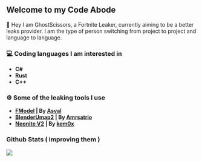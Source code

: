 
## Welcome to my Code Abode

👋 Hey I am GhostScissors, a Fortnite Leaker, currently aiming to be a better leaks provider. I am the type of person switching from project to project and language to language.

### 💻 Coding languages I am interested in

* **C#**
* **Rust**
* **C++**

### ⚙️ Some of the leaking tools I use

* **[FModel](https://github.com/iAmAsval/FModel) | By [Asval](https://github.com/iAmAsval)**
* **[BlenderUmap2](https://github.com/Amrsatrio/BlenderUmap2) | By [Amrsatrio](https://github.com/Amrsatrio)**
* **[Neonite V2](https://github.com/NeoniteDev/NeoniteV2) | By [kem0x](https://github.com/kem0x)**

<p align="center">

  ### Github Stats ( improving them )
  <img src="https://github-readme-stats.vercel.app/api?username=GhostScissors&count_private=true&show_icons=true&theme=radical" />

 </p>
